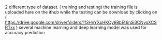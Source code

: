 2 different type of dataset. ( training and testing) the training file is uploaded here on the ithub while the testing can be download by clicking on ( https://drive.google.com/drive/folders/1f3HnYXuHKOy8BbEt6nSi3CNyoXCSRTxx ) 
several machine learning and deep learning model was used for accuracy prediction 
